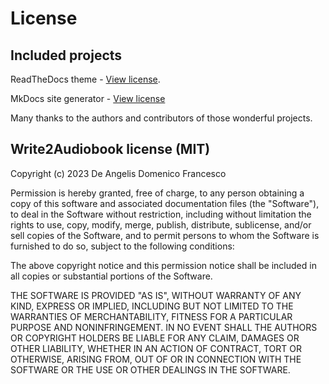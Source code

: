 # License

## Included projects

ReadTheDocs theme - [View license](https://github.com/readthedocs/sphinx_rtd_theme/blob/master/LICENSE).

MkDocs site generator - [View license](https://github.com/mkdocs/mkdocs/blob/master/LICENSE)

Many thanks to the authors and contributors of those wonderful projects.

## Write2Audiobook license (MIT)

Copyright (c) 2023 De Angelis Domenico Francesco

Permission is hereby granted, free of charge, to any person obtaining a copy
of this software and associated documentation files (the "Software"), to deal
in the Software without restriction, including without limitation the rights
to use, copy, modify, merge, publish, distribute, sublicense, and/or sell
copies of the Software, and to permit persons to whom the Software is
furnished to do so, subject to the following conditions:

The above copyright notice and this permission notice shall be included in all
copies or substantial portions of the Software.

THE SOFTWARE IS PROVIDED "AS IS", WITHOUT WARRANTY OF ANY KIND, EXPRESS OR
IMPLIED, INCLUDING BUT NOT LIMITED TO THE WARRANTIES OF MERCHANTABILITY,
FITNESS FOR A PARTICULAR PURPOSE AND NONINFRINGEMENT. IN NO EVENT SHALL THE
AUTHORS OR COPYRIGHT HOLDERS BE LIABLE FOR ANY CLAIM, DAMAGES OR OTHER
LIABILITY, WHETHER IN AN ACTION OF CONTRACT, TORT OR OTHERWISE, ARISING FROM,
OUT OF OR IN CONNECTION WITH THE SOFTWARE OR THE USE OR OTHER DEALINGS IN THE
SOFTWARE.
